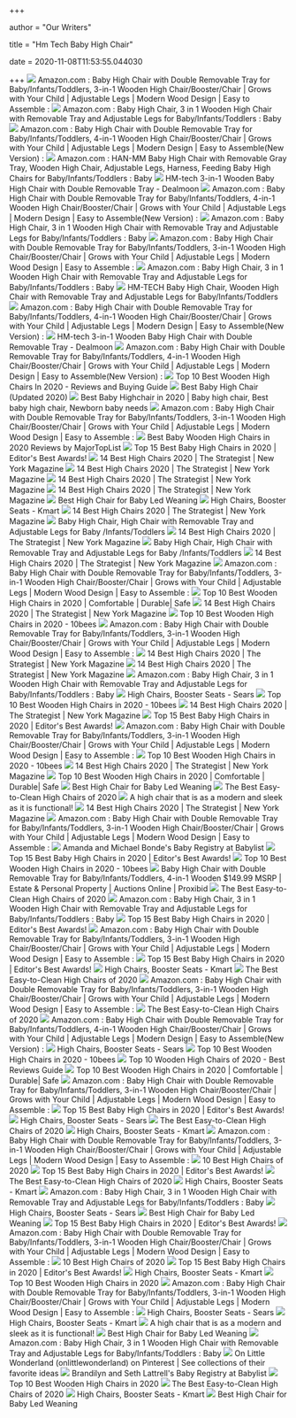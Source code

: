+++
        
author = "Our Writers"
        
title = "Hm Tech Baby High Chair"
        
date = 2020-11-08T11:53:55.044030
        
+++
[ ![](https://images-na.ssl-images-amazon.com/images/I/619uxgrRXtL._SL1500_.jpg)](https://images-na.ssl-images-amazon.com/images/I/619uxgrRXtL._SL1500_.jpg) Amazon.com : Baby High Chair with Double Removable Tray for Baby/Infants/Toddlers,  3-in-1 Wooden High Chair/Booster/Chair | Grows with Your Child | Adjustable  Legs | Modern Wood Design | Easy to Assemble :
[ ![](https://m.media-amazon.com/images/S/aplus-media/sc/fbabf868-e835-4777-b97c-086bf1c92a18.__CR0,0,300,300_PT0_SX300_V1___.jpg)](https://m.media-amazon.com/images/S/aplus-media/sc/fbabf868-e835-4777-b97c-086bf1c92a18.__CR0,0,300,300_PT0_SX300_V1___.jpg) Amazon.com : Baby High Chair, 3 in 1 Wooden High Chair with Removable Tray  and Adjustable Legs for Baby/Infants/Toddlers : Baby
[ ![](https://images-na.ssl-images-amazon.com/images/I/61hMY%2BADa8L._SL1500_.jpg)](https://images-na.ssl-images-amazon.com/images/I/61hMY%2BADa8L._SL1500_.jpg) Amazon.com : Baby High Chair with Double Removable Tray for Baby/Infants/Toddlers,  4-in-1 Wooden High Chair/Booster/Chair | Grows with Your Child | Adjustable  Legs | Modern Design | Easy to Assemble(New Version) :
[ ![](https://images-na.ssl-images-amazon.com/images/I/61z%2B0depIkL._SL1500_.jpg)](https://images-na.ssl-images-amazon.com/images/I/61z%2B0depIkL._SL1500_.jpg) Amazon.com : HAN-MM Baby High Chair with Removable Gray Tray, Wooden High  Chair, Adjustable Legs, Harness, Feeding Baby High Chairs for Baby/Infants/Toddlers  : Baby
[ ![](https://imgcache.dealmoon.com/thumbimg.dealmoon.com/dealmoon/56a/f34/e29/989db6b1b6deed79675964d.jpg_300_300_2_26be.jpg)](https://imgcache.dealmoon.com/thumbimg.dealmoon.com/dealmoon/56a/f34/e29/989db6b1b6deed79675964d.jpg_300_300_2_26be.jpg) HM-tech 3-in-1 Wooden Baby High Chair with Double Removable Tray - Dealmoon
[ ![](https://m.media-amazon.com/images/S/aplus-media/sc/174eee7f-030c-4d1e-83d0-b48af75f04cf.__CR0,0,970,600_PT0_SX970_V1___.jpg)](https://m.media-amazon.com/images/S/aplus-media/sc/174eee7f-030c-4d1e-83d0-b48af75f04cf.__CR0,0,970,600_PT0_SX970_V1___.jpg) Amazon.com : Baby High Chair with Double Removable Tray for Baby/Infants/Toddlers,  4-in-1 Wooden High Chair/Booster/Chair | Grows with Your Child | Adjustable  Legs | Modern Design | Easy to Assemble(New Version) :
[ ![](https://images-na.ssl-images-amazon.com/images/I/61CgrIyH-KL._SL1500_.jpg)](https://images-na.ssl-images-amazon.com/images/I/61CgrIyH-KL._SL1500_.jpg) Amazon.com : Baby High Chair, 3 in 1 Wooden High Chair with Removable Tray  and Adjustable Legs for Baby/Infants/Toddlers : Baby
[ ![](https://m.media-amazon.com/images/S/aplus-media/sc/6170a4a8-666f-4592-84de-c27e4ba09fd8.__CR0,0,970,600_PT0_SX970_V1___.jpg)](https://m.media-amazon.com/images/S/aplus-media/sc/6170a4a8-666f-4592-84de-c27e4ba09fd8.__CR0,0,970,600_PT0_SX970_V1___.jpg) Amazon.com : Baby High Chair with Double Removable Tray for Baby/Infants/Toddlers,  3-in-1 Wooden High Chair/Booster/Chair | Grows with Your Child | Adjustable  Legs | Modern Wood Design | Easy to Assemble :
[ ![](https://m.media-amazon.com/images/S/aplus-media/sc/8ce7329b-795d-40d4-95c9-f549f679d4c0.__CR0,0,970,300_PT0_SX970_V1___.jpg)](https://m.media-amazon.com/images/S/aplus-media/sc/8ce7329b-795d-40d4-95c9-f549f679d4c0.__CR0,0,970,300_PT0_SX970_V1___.jpg) Amazon.com : Baby High Chair, 3 in 1 Wooden High Chair with Removable Tray  and Adjustable Legs for Baby/Infants/Toddlers : Baby
[ ![](https://c.shld.net/rpx/i/s/pi/mp/10160405/prod_9172161232?src=http%3A%2F%2Flykartstore.site%2Flykartimage%2FimageB%2FALVB07PVMP7GQ.jpg&d=d5ab2426336d362a83766991e2032a0d196ed9cf&?hei=64&wid=64&qlt=50)](https://c.shld.net/rpx/i/s/pi/mp/10160405/prod_9172161232?src=http%3A%2F%2Flykartstore.site%2Flykartimage%2FimageB%2FALVB07PVMP7GQ.jpg&d=d5ab2426336d362a83766991e2032a0d196ed9cf&?hei=64&wid=64&qlt=50) HM-TECH Baby High Chair, Wooden High Chair with Removable Tray and  Adjustable Legs for Baby/Infants/Toddlers
[ ![](https://m.media-amazon.com/images/S/aplus-media/sc/e3ba4daf-5811-47c3-9910-b037bbdf1076.__CR0,0,300,300_PT0_SX300_V1___.jpg)](https://m.media-amazon.com/images/S/aplus-media/sc/e3ba4daf-5811-47c3-9910-b037bbdf1076.__CR0,0,300,300_PT0_SX300_V1___.jpg) Amazon.com : Baby High Chair with Double Removable Tray for Baby/Infants/Toddlers,  4-in-1 Wooden High Chair/Booster/Chair | Grows with Your Child | Adjustable  Legs | Modern Design | Easy to Assemble(New Version) :
[ ![](https://imgcache.dealmoon.com/thumbimg.dealmoon.com/dealmoon/484/2b6/6c9/90dc1790f4779ebcb1ffdb5.png_300_300_2_c965.png)](https://imgcache.dealmoon.com/thumbimg.dealmoon.com/dealmoon/484/2b6/6c9/90dc1790f4779ebcb1ffdb5.png_300_300_2_c965.png) HM-tech 3-in-1 Wooden Baby High Chair with Double Removable Tray - Dealmoon
[ ![](https://images-na.ssl-images-amazon.com/images/I/71J5rOz7IwL._SL1500_.jpg)](https://images-na.ssl-images-amazon.com/images/I/71J5rOz7IwL._SL1500_.jpg) Amazon.com : Baby High Chair with Double Removable Tray for Baby/Infants/Toddlers,  4-in-1 Wooden High Chair/Booster/Chair | Grows with Your Child | Adjustable  Legs | Modern Design | Easy to Assemble(New Version) :
[ ![](https://alphatoplist.com/wp-content/uploads/2020/04/9.-Baby-High-Chair-with-Double-Removable-Tray-for-Baby-3-in-1-Wooden-High-Chair.jpg)](https://alphatoplist.com/wp-content/uploads/2020/04/9.-Baby-High-Chair-with-Double-Removable-Tray-for-Baby-3-in-1-Wooden-High-Chair.jpg) Top 10 Best Wooden High Chairs In 2020 - Reviews and Buying Guide
[ ![](https://static0.babygagaimages.com/wordpress/wp-content/uploads/2020/07/HM-tech-best-baby-high-chair-2.jpg)](https://static0.babygagaimages.com/wordpress/wp-content/uploads/2020/07/HM-tech-best-baby-high-chair-2.jpg) Best Baby High Chair (Updated 2020)
[ ![](https://i.pinimg.com/236x/ea/af/0a/eaaf0a0fe90d26817999806d1058328a.jpg)](https://i.pinimg.com/236x/ea/af/0a/eaaf0a0fe90d26817999806d1058328a.jpg) Best Baby Highchair in 2020 | Baby high chair, Best baby high chair,  Newborn baby needs
[ ![](https://m.media-amazon.com/images/S/aplus-media/sc/68761fe4-efa3-4978-909e-1dc7f8d8f361.__CR0,0,600,180_PT0_SX600_V1___.jpg)](https://m.media-amazon.com/images/S/aplus-media/sc/68761fe4-efa3-4978-909e-1dc7f8d8f361.__CR0,0,600,180_PT0_SX600_V1___.jpg) Amazon.com : Baby High Chair with Double Removable Tray for Baby/Infants/Toddlers,  3-in-1 Wooden High Chair/Booster/Chair | Grows with Your Child | Adjustable  Legs | Modern Wood Design | Easy to Assemble :
[ ![](https://majortoplist.com/wp-content/uploads/2020/03/8.Baby-High-Chair-with-Double-Removable-Tray-for-Baby-e1584200589307.jpg)](https://majortoplist.com/wp-content/uploads/2020/03/8.Baby-High-Chair-with-Double-Removable-Tray-for-Baby-e1584200589307.jpg) Best Baby Wooden High Chairs in 2020 Reviews by MajorTopList
[ ![](https://spacemazing.com/wp-content/uploads/2019/12/Baby-to-Toddler-Wooden-Convertible-Highchair-Safe-and-Stylish-5-Point-Safety-Harness-300x245.jpg)](https://spacemazing.com/wp-content/uploads/2019/12/Baby-to-Toddler-Wooden-Convertible-Highchair-Safe-and-Stylish-5-Point-Safety-Harness-300x245.jpg) Top 15 Best Baby High Chairs in 2020 | Editor's Best Awards!
[ ![](https://pyxis.nymag.com/v1/imgs/930/b58/b5c305e2a285b26116fa96ef862995fa51.rdeep-vertical.w245.jpg)](https://pyxis.nymag.com/v1/imgs/930/b58/b5c305e2a285b26116fa96ef862995fa51.rdeep-vertical.w245.jpg) 14 Best High Chairs 2020 | The Strategist | New York Magazine
[ ![](https://pyxis.nymag.com/v1/imgs/a88/c4a/1e799c6c2b636df5a5a59683ef9ee52c8d-12-high-chairs-lede.rsquare.w1200.jpg)](https://pyxis.nymag.com/v1/imgs/a88/c4a/1e799c6c2b636df5a5a59683ef9ee52c8d-12-high-chairs-lede.rsquare.w1200.jpg) 14 Best High Chairs 2020 | The Strategist | New York Magazine
[ ![](https://pyxis.nymag.com/v1/imgs/92a/732/dde24273713e66065c0a4149dc83559419-Joovy.rsquare.w600.jpg)](https://pyxis.nymag.com/v1/imgs/92a/732/dde24273713e66065c0a4149dc83559419-Joovy.rsquare.w600.jpg) 14 Best High Chairs 2020 | The Strategist | New York Magazine
[ ![](https://pyxis.nymag.com/v1/imgs/eae/4b3/3e376e56c3f2cdfb22fb83f90e1a8705e5-Abiie.rsquare.w600.jpg)](https://pyxis.nymag.com/v1/imgs/eae/4b3/3e376e56c3f2cdfb22fb83f90e1a8705e5-Abiie.rsquare.w600.jpg) 14 Best High Chairs 2020 | The Strategist | New York Magazine
[ ![](https://images-na.ssl-images-amazon.com/images/I/41rIZzIREeL.jpg)](https://images-na.ssl-images-amazon.com/images/I/41rIZzIREeL.jpg) Best High Chair for Baby Led Weaning
[ ![](https://c.shld.net/rpx/i/s/i/mp/10153191/prod_17657294724?hei=245&wid=245&op_sharpen=1&qlt=85)](https://c.shld.net/rpx/i/s/i/mp/10153191/prod_17657294724?hei=245&wid=245&op_sharpen=1&qlt=85) High Chairs, Booster Seats - Kmart
[ ![](https://pyxis.nymag.com/v1/imgs/1d5/0f0/8387bf4123ff7d76320f0a9d9b796f64a4.rdeep-vertical.w245.jpg)](https://pyxis.nymag.com/v1/imgs/1d5/0f0/8387bf4123ff7d76320f0a9d9b796f64a4.rdeep-vertical.w245.jpg) 14 Best High Chairs 2020 | The Strategist | New York Magazine
[ ![](https://img-s.yoybuy.com/images/S/aplus-media/sc/cb1aefb9-38b9-4007-a13a-0062328a4e8b.__CR0,0,300,300_PT0_SX300_V1___.jpg)](https://img-s.yoybuy.com/images/S/aplus-media/sc/cb1aefb9-38b9-4007-a13a-0062328a4e8b.__CR0,0,300,300_PT0_SX300_V1___.jpg) Baby High Chair, High Chair with Removable Tray and Adjustable Legs for Baby /Infants/Toddlers
[ ![](https://pyxis.nymag.com/v1/imgs/837/135/0382ade28274151ae8d6eb20595b3f0039-graco-simpleswitch-portable-high-chair-a.rsquare.w600.jpg)](https://pyxis.nymag.com/v1/imgs/837/135/0382ade28274151ae8d6eb20595b3f0039-graco-simpleswitch-portable-high-chair-a.rsquare.w600.jpg) 14 Best High Chairs 2020 | The Strategist | New York Magazine
[ ![](https://img-s.yoybuy.com/images/S/aplus-media/sc/efad30db-2080-4768-90a6-ad1efa027066.__CR0,0,970,300_PT0_SX970_V1___.jpg)](https://img-s.yoybuy.com/images/S/aplus-media/sc/efad30db-2080-4768-90a6-ad1efa027066.__CR0,0,970,300_PT0_SX970_V1___.jpg) Baby High Chair, High Chair with Removable Tray and Adjustable Legs for Baby /Infants/Toddlers
[ ![](https://pyxis.nymag.com/v1/imgs/3be/0a3/baf9dc13caf1158b95af98794daae3d6c5.rsquare.w600.jpg)](https://pyxis.nymag.com/v1/imgs/3be/0a3/baf9dc13caf1158b95af98794daae3d6c5.rsquare.w600.jpg) 14 Best High Chairs 2020 | The Strategist | New York Magazine
[ ![](https://images-na.ssl-images-amazon.com/images/I/71ezJnUweuL._AC_UL320_SR280,320_.jpg)](https://images-na.ssl-images-amazon.com/images/I/71ezJnUweuL._AC_UL320_SR280,320_.jpg) Amazon.com : Baby High Chair with Double Removable Tray for Baby/Infants/Toddlers,  3-in-1 Wooden High Chair/Booster/Chair | Grows with Your Child | Adjustable  Legs | Modern Wood Design | Easy to Assemble :
[ ![](https://awesometoplist.com/wp-content/uploads/2020/01/HAN-MM-Baby-e1579092821131.jpg)](https://awesometoplist.com/wp-content/uploads/2020/01/HAN-MM-Baby-e1579092821131.jpg) Top 10 Best Wooden High Chairs in 2020 | Comfortable | Durable| Safe
[ ![](https://pyxis.nymag.com/v1/imgs/bf4/8c2/bd3b133ccf2fe6f6ec1887a0d97bc7e9b9-graco-blossom-6-in-1-convertible-high-ch.rsquare.w600.jpg)](https://pyxis.nymag.com/v1/imgs/bf4/8c2/bd3b133ccf2fe6f6ec1887a0d97bc7e9b9-graco-blossom-6-in-1-convertible-high-ch.rsquare.w600.jpg) 14 Best High Chairs 2020 | The Strategist | New York Magazine
[ ![](https://10bees.com/wp-content/uploads/2018/04/10.-Foho-Baby-High-Chair-300x300.jpg)](https://10bees.com/wp-content/uploads/2018/04/10.-Foho-Baby-High-Chair-300x300.jpg) Top 10 Best Wooden High Chairs in 2020 - 10bees
[ ![](https://m.media-amazon.com/images/I/71B3x2YKV0L.png_SR247,139__BG0,0,0_.png)](https://m.media-amazon.com/images/I/71B3x2YKV0L.png_SR247,139__BG0,0,0_.png) Amazon.com : Baby High Chair with Double Removable Tray for Baby/Infants/Toddlers,  3-in-1 Wooden High Chair/Booster/Chair | Grows with Your Child | Adjustable  Legs | Modern Wood Design | Easy to Assemble :
[ ![](https://pyxis.nymag.com/v1/imgs/f3b/103/a01f2293377f21d200247208dc4127fbf8.rdeep-vertical.w245.jpg)](https://pyxis.nymag.com/v1/imgs/f3b/103/a01f2293377f21d200247208dc4127fbf8.rdeep-vertical.w245.jpg) 14 Best High Chairs 2020 | The Strategist | New York Magazine
[ ![](https://pyxis.nymag.com/v1/imgs/42d/063/14aca03f02eee2646a3cb5c03511b20eae.rdeep-vertical.w245.jpg)](https://pyxis.nymag.com/v1/imgs/42d/063/14aca03f02eee2646a3cb5c03511b20eae.rdeep-vertical.w245.jpg) 14 Best High Chairs 2020 | The Strategist | New York Magazine
[ ![](https://m.media-amazon.com/images/I/61l3KxNGWbL._AC_SS350_.jpg)](https://m.media-amazon.com/images/I/61l3KxNGWbL._AC_SS350_.jpg) Amazon.com : Baby High Chair, 3 in 1 Wooden High Chair with Removable Tray  and Adjustable Legs for Baby/Infants/Toddlers : Baby
[ ![](https://c.shld.net/rpx/i/s/i/mp/10169836/prod_11997482813?hei=245&wid=245&op_sharpen=1&qlt=85)](https://c.shld.net/rpx/i/s/i/mp/10169836/prod_11997482813?hei=245&wid=245&op_sharpen=1&qlt=85) High Chairs, Booster Seats - Sears
[ ![](https://10bees.com/wp-content/uploads/2018/04/9.-Costzon-Wooden-Baby-High-Chair-300x300.jpg)](https://10bees.com/wp-content/uploads/2018/04/9.-Costzon-Wooden-Baby-High-Chair-300x300.jpg) Top 10 Best Wooden High Chairs in 2020 - 10bees
[ ![](https://pyxis.nymag.com/v1/imgs/8a9/009/1da3daa6dfc4b0dce81d2fd92880d25510.rdeep-vertical.w245.jpg)](https://pyxis.nymag.com/v1/imgs/8a9/009/1da3daa6dfc4b0dce81d2fd92880d25510.rdeep-vertical.w245.jpg) 14 Best High Chairs 2020 | The Strategist | New York Magazine
[ ![](https://spacemazing.com/wp-content/uploads/2019/12/INFANS-High-Chair-Folding-3-in-1-Convertible-Highchair-with-Detachable-Double-Tray-Adjustable-Legs-for-Baby-Toddler-300x300.jpg)](https://spacemazing.com/wp-content/uploads/2019/12/INFANS-High-Chair-Folding-3-in-1-Convertible-Highchair-with-Detachable-Double-Tray-Adjustable-Legs-for-Baby-Toddler-300x300.jpg) Top 15 Best Baby High Chairs in 2020 | Editor's Best Awards!
[ ![](https://m.media-amazon.com/images/I/814n+N3V7aL._AC_SS350_.jpg)](https://m.media-amazon.com/images/I/814n+N3V7aL._AC_SS350_.jpg) Amazon.com : Baby High Chair with Double Removable Tray for Baby/Infants/Toddlers,  3-in-1 Wooden High Chair/Booster/Chair | Grows with Your Child | Adjustable  Legs | Modern Wood Design | Easy to Assemble :
[ ![](https://10bees.com/wp-content/uploads/2018/04/3.-OXO-Tot-Sprout-High-Chair-300x300.jpg)](https://10bees.com/wp-content/uploads/2018/04/3.-OXO-Tot-Sprout-High-Chair-300x300.jpg) Top 10 Best Wooden High Chairs in 2020 - 10bees
[ ![](https://pyxis.nymag.com/v1/imgs/2dc/e3d/bfe5886c65d27a44e60975801c4b5235ed-Ciao-Baby.rsquare.w600.jpg)](https://pyxis.nymag.com/v1/imgs/2dc/e3d/bfe5886c65d27a44e60975801c4b5235ed-Ciao-Baby.rsquare.w600.jpg) 14 Best High Chairs 2020 | The Strategist | New York Magazine
[ ![](https://awesometoplist.com/wp-content/uploads/2020/01/WeeSprout-Wooden-High-Chair-e1579092492627.jpg)](https://awesometoplist.com/wp-content/uploads/2020/01/WeeSprout-Wooden-High-Chair-e1579092492627.jpg) Top 10 Best Wooden High Chairs in 2020 | Comfortable | Durable| Safe
[ ![](https://onlittlewonderland.com/wp-content/uploads/2019/10/Best-High-Chair-for-Baby-Led-Weaning.jpg)](https://onlittlewonderland.com/wp-content/uploads/2019/10/Best-High-Chair-for-Baby-Led-Weaning.jpg) Best High Chair for Baby Led Weaning
[ ![](https://m.media-amazon.com/images/I/41MABE18-xL.jpg)](https://m.media-amazon.com/images/I/41MABE18-xL.jpg) The Best Easy-to-Clean High Chairs of 2020
[ ![](https://images-pg.guidanceguide.com/public/user/16/7e/03/1a7f56aadba86522b4e5ee28b839a5c7.jpeg)](https://images-pg.guidanceguide.com/public/user/16/7e/03/1a7f56aadba86522b4e5ee28b839a5c7.jpeg) A high chair that is as a modern and sleek as it is functional!
[ ![](https://pyxis.nymag.com/v1/imgs/03c/4d3/ab38216c4cd843d862d63c006633491807-Chicco.rsquare.w600.jpg)](https://pyxis.nymag.com/v1/imgs/03c/4d3/ab38216c4cd843d862d63c006633491807-Chicco.rsquare.w600.jpg) 14 Best High Chairs 2020 | The Strategist | New York Magazine
[ ![](https://m.media-amazon.com/images/S/aplus-media/sc/aa594205-61cb-4818-ab2a-47d1d4f59b1d.__CR0,0,300,300_PT0_SX300_V1___.jpg)](https://m.media-amazon.com/images/S/aplus-media/sc/aa594205-61cb-4818-ab2a-47d1d4f59b1d.__CR0,0,300,300_PT0_SX300_V1___.jpg) Amazon.com : Baby High Chair with Double Removable Tray for Baby/Infants/Toddlers,  3-in-1 Wooden High Chair/Booster/Chair | Grows with Your Child | Adjustable  Legs | Modern Wood Design | Easy to Assemble :
[ ![](https://res.cloudinary.com/babylist/image/upload/f_auto,q_auto:best/dp6zafh7m0vqdi45a0l6.jpg)](https://res.cloudinary.com/babylist/image/upload/f_auto,q_auto:best/dp6zafh7m0vqdi45a0l6.jpg) Amanda and Michael Bonde's Baby Registry at Babylist
[ ![](https://spacemazing.com/wp-content/uploads/2019/05/Jeep-Classic-Convertible-High-Chair-1-e1559235384487-207x300.jpg)](https://spacemazing.com/wp-content/uploads/2019/05/Jeep-Classic-Convertible-High-Chair-1-e1559235384487-207x300.jpg) Top 15 Best Baby High Chairs in 2020 | Editor's Best Awards!
[ ![](https://10bees.com/wp-content/uploads/2018/04/7.-Asunflower-Wooden-High-Chair-Adjustable-Feeding-Baby-Highchairs-with-Tray-300x210.jpg)](https://10bees.com/wp-content/uploads/2018/04/7.-Asunflower-Wooden-High-Chair-Adjustable-Feeding-Baby-Highchairs-with-Tray-300x210.jpg) Top 10 Best Wooden High Chairs in 2020 - 10bees
[ ![](https://images.proxibid.com/AuctionImages/11055/185393/FullSize/100-2.jpg)](https://images.proxibid.com/AuctionImages/11055/185393/FullSize/100-2.jpg) Baby High Chair with Double Removable Tray for Baby/Infants/Toddlers,  4-in-1 Wooden $149.99 MSRP | Estate & Personal Property | Auctions Online |  Proxibid
[ ![](https://m.media-amazon.com/images/I/4105fsgGLeL.jpg)](https://m.media-amazon.com/images/I/4105fsgGLeL.jpg) The Best Easy-to-Clean High Chairs of 2020
[ ![](https://images-na.ssl-images-amazon.com/images/I/61dbtv%2BVL6L._SL1500_.jpg)](https://images-na.ssl-images-amazon.com/images/I/61dbtv%2BVL6L._SL1500_.jpg) Amazon.com : Baby High Chair, 3 in 1 Wooden High Chair with Removable Tray  and Adjustable Legs for Baby/Infants/Toddlers : Baby
[ ![](https://spacemazing.com/wp-content/uploads/2019/12/Costzon-Baby-High-Chair-3-in-1-Infant-Table-and-Chair-Set-Convertible-Booster-Seat-with-3-Position-Adjustable-Feeding-Tray-300x300.jpg)](https://spacemazing.com/wp-content/uploads/2019/12/Costzon-Baby-High-Chair-3-in-1-Infant-Table-and-Chair-Set-Convertible-Booster-Seat-with-3-Position-Adjustable-Feeding-Tray-300x300.jpg) Top 15 Best Baby High Chairs in 2020 | Editor's Best Awards!
[ ![](https://images-na.ssl-images-amazon.com/images/I/61zUrM1z3xL._AC_UL160_SR160,160_.jpg)](https://images-na.ssl-images-amazon.com/images/I/61zUrM1z3xL._AC_UL160_SR160,160_.jpg) Amazon.com : Baby High Chair with Double Removable Tray for Baby/Infants/Toddlers,  3-in-1 Wooden High Chair/Booster/Chair | Grows with Your Child | Adjustable  Legs | Modern Wood Design | Easy to Assemble :
[ ![](https://spacemazing.com/wp-content/uploads/2019/05/Cosco-Simple-fold-high-chair-e1559235886105-196x300.jpg)](https://spacemazing.com/wp-content/uploads/2019/05/Cosco-Simple-fold-high-chair-e1559235886105-196x300.jpg) Top 15 Best Baby High Chairs in 2020 | Editor's Best Awards!
[ ![](https://c.shld.net/rpx/i/s/pi/mp/10160405/prod_9394064632?src=http%3A%2F%2Flyimage.club%2Fimages%2FimageA%2FALVB00N8Q81WM.jpg&d=eb4fe560ed00b4bc13bb20fa480f711936c547fb&hei=245&wid=245&op_sharpen=1&qlt=85)](https://c.shld.net/rpx/i/s/pi/mp/10160405/prod_9394064632?src=http%3A%2F%2Flyimage.club%2Fimages%2FimageA%2FALVB00N8Q81WM.jpg&d=eb4fe560ed00b4bc13bb20fa480f711936c547fb&hei=245&wid=245&op_sharpen=1&qlt=85) High Chairs, Booster Seats - Kmart
[ ![](https://m.media-amazon.com/images/I/41UOVEm44qL.jpg)](https://m.media-amazon.com/images/I/41UOVEm44qL.jpg) The Best Easy-to-Clean High Chairs of 2020
[ ![](https://images-na.ssl-images-amazon.com/images/I/51uYt1ScLpL._AC_UL160_SR160,160_.jpg)](https://images-na.ssl-images-amazon.com/images/I/51uYt1ScLpL._AC_UL160_SR160,160_.jpg) Amazon.com : Baby High Chair with Double Removable Tray for Baby/Infants/Toddlers,  3-in-1 Wooden High Chair/Booster/Chair | Grows with Your Child | Adjustable  Legs | Modern Wood Design | Easy to Assemble :
[ ![](https://m.media-amazon.com/images/I/41WHE0llNtL.jpg)](https://m.media-amazon.com/images/I/41WHE0llNtL.jpg) The Best Easy-to-Clean High Chairs of 2020
[ ![](https://m.media-amazon.com/images/S/aplus-media/sc/724b9c4e-0063-467d-afff-7502c4557486.__CR0,0,300,300_PT0_SX300_V1___.jpg)](https://m.media-amazon.com/images/S/aplus-media/sc/724b9c4e-0063-467d-afff-7502c4557486.__CR0,0,300,300_PT0_SX300_V1___.jpg) Amazon.com : Baby High Chair with Double Removable Tray for Baby/Infants/Toddlers,  4-in-1 Wooden High Chair/Booster/Chair | Grows with Your Child | Adjustable  Legs | Modern Design | Easy to Assemble(New Version) :
[ ![](https://c.shld.net/rpx/i/s/i/mp/10153191/prod_17546388924?hei=245&wid=245&op_sharpen=1&qlt=85)](https://c.shld.net/rpx/i/s/i/mp/10153191/prod_17546388924?hei=245&wid=245&op_sharpen=1&qlt=85) High Chairs, Booster Seats - Sears
[ ![](https://10bees.com/wp-content/uploads/2018/04/5.-Keekaroo-Height-Right-High-Chair-with-Tray-219x300.jpg)](https://10bees.com/wp-content/uploads/2018/04/5.-Keekaroo-Height-Right-High-Chair-with-Tray-219x300.jpg) Top 10 Best Wooden High Chairs in 2020 - 10bees
[ ![](https://m.media-amazon.com/images/I/41crbmzhNaL._SL160_.jpg)](https://m.media-amazon.com/images/I/41crbmzhNaL._SL160_.jpg) Top 10 Wooden High Chairs of 2020 - Best Reviews Guide
[ ![](https://awesometoplist.com/wp-content/uploads/2020/01/Nomi-High-Chair-e1579092718552.jpg)](https://awesometoplist.com/wp-content/uploads/2020/01/Nomi-High-Chair-e1579092718552.jpg) Top 10 Best Wooden High Chairs in 2020 | Comfortable | Durable| Safe
[ ![](https://images-na.ssl-images-amazon.com/images/I/A1zWVK6D7mL.jpg_SR247,139__BG0,0,0_.jpg)](https://images-na.ssl-images-amazon.com/images/I/A1zWVK6D7mL.jpg_SR247,139__BG0,0,0_.jpg) Amazon.com : Baby High Chair with Double Removable Tray for Baby/Infants/Toddlers,  3-in-1 Wooden High Chair/Booster/Chair | Grows with Your Child | Adjustable  Legs | Modern Wood Design | Easy to Assemble :
[ ![](https://spacemazing.com/wp-content/uploads/2019/05/Evenflo-Convertible-High-Chair-e1559235996948-227x300.jpg)](https://spacemazing.com/wp-content/uploads/2019/05/Evenflo-Convertible-High-Chair-e1559235996948-227x300.jpg) Top 15 Best Baby High Chairs in 2020 | Editor's Best Awards!
[ ![](https://c.shld.net/rpx/i/s/pi/mp/10160405/prod_9172155432?src=http%3A%2F%2Flykartstore.site%2Flykartimage%2FimageB%2FALVB07SWYBNG2.jpg&d=23cb7550ac60d3f348fa67bc4c7670e32555896c&hei=245&wid=245&op_sharpen=1&qlt=85)](https://c.shld.net/rpx/i/s/pi/mp/10160405/prod_9172155432?src=http%3A%2F%2Flykartstore.site%2Flykartimage%2FimageB%2FALVB07SWYBNG2.jpg&d=23cb7550ac60d3f348fa67bc4c7670e32555896c&hei=245&wid=245&op_sharpen=1&qlt=85) High Chairs, Booster Seats - Sears
[ ![](https://www.experiencedmommy.com/wp-content/uploads/2019/01/3AC00BRH-Graco-Floor2Table-highchair-toddler-chair-infant-seat-straight-on-200x200.jpg)](https://www.experiencedmommy.com/wp-content/uploads/2019/01/3AC00BRH-Graco-Floor2Table-highchair-toddler-chair-infant-seat-straight-on-200x200.jpg) The Best Easy-to-Clean High Chairs of 2020
[ ![](https://c.shld.net/rpx/i/s/pi/mp/10160405/prod_9172153432?src=http%3A%2F%2Flykartstore.site%2Flykartimage%2FimageB%2FALVB07L43PF87.jpg&d=c4c9c8d8a9b5f2f11891d34acc99352fabe3fa38&hei=245&wid=245&op_sharpen=1&qlt=85)](https://c.shld.net/rpx/i/s/pi/mp/10160405/prod_9172153432?src=http%3A%2F%2Flykartstore.site%2Flykartimage%2FimageB%2FALVB07L43PF87.jpg&d=c4c9c8d8a9b5f2f11891d34acc99352fabe3fa38&hei=245&wid=245&op_sharpen=1&qlt=85) High Chairs, Booster Seats - Kmart
[ ![](https://m.media-amazon.com/images/I/51S135MLe7L.jpg_SR247,139__BG0,0,0_.jpg)](https://m.media-amazon.com/images/I/51S135MLe7L.jpg_SR247,139__BG0,0,0_.jpg) Amazon.com : Baby High Chair with Double Removable Tray for Baby/Infants/Toddlers,  3-in-1 Wooden High Chair/Booster/Chair | Grows with Your Child | Adjustable  Legs | Modern Wood Design | Easy to Assemble :
[ ![](https://images.ctfassets.net/50gzycvace50/d13d2104d639c358bbd4b769e66c6b1ad06c62bea3b41a93ae934b528cc5c7c2/6bf1ee68044409d5a443a68d0930b97e/d13d2104d639c358bbd4b769e66c6b1ad06c62bea3b41a93ae934b528cc5c7c2.png?fl=progressive&fm=jpg&bg=rgb:f9f9f9&w=620&h=620)](https://images.ctfassets.net/50gzycvace50/d13d2104d639c358bbd4b769e66c6b1ad06c62bea3b41a93ae934b528cc5c7c2/6bf1ee68044409d5a443a68d0930b97e/d13d2104d639c358bbd4b769e66c6b1ad06c62bea3b41a93ae934b528cc5c7c2.png?fl=progressive&fm=jpg&bg=rgb:f9f9f9&w=620&h=620) 10 Best High Chairs of 2020
[ ![](https://spacemazing.com/wp-content/uploads/2019/05/Graco-DuoDiner-LX-Baby-high-chair-e1559235796431-170x300.jpg)](https://spacemazing.com/wp-content/uploads/2019/05/Graco-DuoDiner-LX-Baby-high-chair-e1559235796431-170x300.jpg) Top 15 Best Baby High Chairs in 2020 | Editor's Best Awards!
[ ![](https://www.experiencedmommy.com/wp-content/uploads/2019/11/baby-jogger-city-bistro-200x200.jpg)](https://www.experiencedmommy.com/wp-content/uploads/2019/11/baby-jogger-city-bistro-200x200.jpg) The Best Easy-to-Clean High Chairs of 2020
[ ![](https://c.shld.net/rpx/i/s/pi/mp/10160405/prod_9172158032?src=http%3A%2F%2Flykartstore.site%2Flykartimage%2FimageB%2FALVB07TYZSNSC.jpg&d=23a9beb5d5244e94649c91b735212dde562ab64d&hei=245&wid=245&op_sharpen=1&qlt=85)](https://c.shld.net/rpx/i/s/pi/mp/10160405/prod_9172158032?src=http%3A%2F%2Flykartstore.site%2Flykartimage%2FimageB%2FALVB07TYZSNSC.jpg&d=23a9beb5d5244e94649c91b735212dde562ab64d&hei=245&wid=245&op_sharpen=1&qlt=85) High Chairs, Booster Seats - Kmart
[ ![](https://m.media-amazon.com/images/S/aplus-media/sc/a4acab85-a04f-421b-8899-a3c42a521575.__CR0,0,300,300_PT0_SX300_V1___.jpg)](https://m.media-amazon.com/images/S/aplus-media/sc/a4acab85-a04f-421b-8899-a3c42a521575.__CR0,0,300,300_PT0_SX300_V1___.jpg) Amazon.com : Baby High Chair, 3 in 1 Wooden High Chair with Removable Tray  and Adjustable Legs for Baby/Infants/Toddlers : Baby
[ ![](https://c.shld.net/rpx/i/s/i/mp/10153191/prod_17487583324?hei=245&wid=245&op_sharpen=1&qlt=85)](https://c.shld.net/rpx/i/s/i/mp/10153191/prod_17487583324?hei=245&wid=245&op_sharpen=1&qlt=85) High Chairs, Booster Seats - Sears
[ ![](https://images-na.ssl-images-amazon.com/images/I/51j51lyoxVL.jpg)](https://images-na.ssl-images-amazon.com/images/I/51j51lyoxVL.jpg) Best High Chair for Baby Led Weaning
[ ![](https://spacemazing.com/wp-content/uploads/2019/05/Graco-Blossom-6-in-1-convertible-highchair-1-e1559234913512-173x300.jpg)](https://spacemazing.com/wp-content/uploads/2019/05/Graco-Blossom-6-in-1-convertible-highchair-1-e1559234913512-173x300.jpg) Top 15 Best Baby High Chairs in 2020 | Editor's Best Awards!
[ ![](https://images-na.ssl-images-amazon.com/images/I/710i6elvQgL._CR0,204,1224,1224_UX175.jpg)](https://images-na.ssl-images-amazon.com/images/I/710i6elvQgL._CR0,204,1224,1224_UX175.jpg) Amazon.com : Baby High Chair with Double Removable Tray for Baby/Infants/Toddlers,  3-in-1 Wooden High Chair/Booster/Chair | Grows with Your Child | Adjustable  Legs | Modern Wood Design | Easy to Assemble :
[ ![](https://res.cloudinary.com/babylist/image/upload/f_auto,q_auto:best,c_scale/v1584597701/Best-of-high-chairs-2020-pin_glxmjb.jpg)](https://res.cloudinary.com/babylist/image/upload/f_auto,q_auto:best,c_scale/v1584597701/Best-of-high-chairs-2020-pin_glxmjb.jpg) 10 Best High Chairs of 2020
[ ![](https://spacemazing.com/wp-content/uploads/2019/05/Ingenuity-Trio-3-in1-High-chair-2-189x300.jpg)](https://spacemazing.com/wp-content/uploads/2019/05/Ingenuity-Trio-3-in1-High-chair-2-189x300.jpg) Top 15 Best Baby High Chairs in 2020 | Editor's Best Awards!
[ ![](https://c.shld.net/rpx/i/s/pi/mp/10160405/prod_9172155032?src=http%3A%2F%2Flykartstore.site%2Flykartimage%2FimageB%2FALVB07J5MGZ3J.jpg&d=d9e8aa21b16106ee881cbac8bab8fb10ce0c8fee&hei=245&wid=245&op_sharpen=1&qlt=85)](https://c.shld.net/rpx/i/s/pi/mp/10160405/prod_9172155032?src=http%3A%2F%2Flykartstore.site%2Flykartimage%2FimageB%2FALVB07J5MGZ3J.jpg&d=d9e8aa21b16106ee881cbac8bab8fb10ce0c8fee&hei=245&wid=245&op_sharpen=1&qlt=85) High Chairs, Booster Seats - Kmart
[ ![](https://370734-1158797-raikfcquaxqncofqfm.stackpathdns.com/wp-content/uploads/2020/05/Excellante-e1597557311866.jpg)](https://370734-1158797-raikfcquaxqncofqfm.stackpathdns.com/wp-content/uploads/2020/05/Excellante-e1597557311866.jpg) Top 10 Best Wooden High Chairs in 2020
[ ![](https://m.media-amazon.com/images/S/aplus-media/sc/75d4c725-1fe7-4988-9008-736ece340566.__CR0,0,300,300_PT0_SX300_V1___.jpg)](https://m.media-amazon.com/images/S/aplus-media/sc/75d4c725-1fe7-4988-9008-736ece340566.__CR0,0,300,300_PT0_SX300_V1___.jpg) Amazon.com : Baby High Chair with Double Removable Tray for Baby/Infants/Toddlers,  3-in-1 Wooden High Chair/Booster/Chair | Grows with Your Child | Adjustable  Legs | Modern Wood Design | Easy to Assemble :
[ ![](https://c.shld.net/rpx/i/s/pi/mp/10220675/prod_18449236836?src=https%3A%2F%2Fi.ebayimg.com%2Fimages%2Fg%2FKLEAAOSwVG9dOEgf%2Fs-l1600.jpg&d=34083cf38a4a359b8fce539e3618520bc8fbcd1c&hei=245&wid=245&op_sharpen=1&qlt=85)](https://c.shld.net/rpx/i/s/pi/mp/10220675/prod_18449236836?src=https%3A%2F%2Fi.ebayimg.com%2Fimages%2Fg%2FKLEAAOSwVG9dOEgf%2Fs-l1600.jpg&d=34083cf38a4a359b8fce539e3618520bc8fbcd1c&hei=245&wid=245&op_sharpen=1&qlt=85) High Chairs, Booster Seats - Sears
[ ![](https://c.shld.net/rpx/i/s/pi/mp/10160405/prod_9394064432?src=http%3A%2F%2Flyimage.club%2Fimages%2FimageA%2FALVB07PLZQYM4.jpg&d=68948a0f0f47986addcef4777213ebe315e86f0d&hei=245&wid=245&op_sharpen=1&qlt=85)](https://c.shld.net/rpx/i/s/pi/mp/10160405/prod_9394064432?src=http%3A%2F%2Flyimage.club%2Fimages%2FimageA%2FALVB07PLZQYM4.jpg&d=68948a0f0f47986addcef4777213ebe315e86f0d&hei=245&wid=245&op_sharpen=1&qlt=85) High Chairs, Booster Seats - Kmart
[ ![](https://images-pg.guidanceguide.com/public/user/11/7e/03/8e680a61166f656352ca2e30fc66e956.jpeg)](https://images-pg.guidanceguide.com/public/user/11/7e/03/8e680a61166f656352ca2e30fc66e956.jpeg) A high chair that is as a modern and sleek as it is functional!
[ ![](https://i.ytimg.com/vi/XOU7cQwGtjs/maxresdefault.jpg)](https://i.ytimg.com/vi/XOU7cQwGtjs/maxresdefault.jpg) Best High Chair for Baby Led Weaning
[ ![](https://images-na.ssl-images-amazon.com/images/I/71uBxRinUmL._AC_UL320_SR280,320_.jpg)](https://images-na.ssl-images-amazon.com/images/I/71uBxRinUmL._AC_UL320_SR280,320_.jpg) Amazon.com : Baby High Chair, 3 in 1 Wooden High Chair with Removable Tray  and Adjustable Legs for Baby/Infants/Toddlers : Baby
[ ![](https://i.pinimg.com/236x/f1/d7/26/f1d72622edf65d8b0aa870d4ba73d25b.jpg)](https://i.pinimg.com/236x/f1/d7/26/f1d72622edf65d8b0aa870d4ba73d25b.jpg) On Little Wonderland (onlittlewonderland) on Pinterest | See collections of  their favorite ideas
[ ![](https://res.cloudinary.com/babylist/image/upload/f_auto,q_auto:best/t90fyouxse9pzjiaqi1l.jpg)](https://res.cloudinary.com/babylist/image/upload/f_auto,q_auto:best/t90fyouxse9pzjiaqi1l.jpg) Brandilyn and Seth Lattrell's Baby Registry at Babylist
[ ![](https://370734-1158797-raikfcquaxqncofqfm.stackpathdns.com/wp-content/uploads/2020/05/Fornel-e1597556940907.jpg)](https://370734-1158797-raikfcquaxqncofqfm.stackpathdns.com/wp-content/uploads/2020/05/Fornel-e1597556940907.jpg) Top 10 Best Wooden High Chairs in 2020
[ ![](https://www.experiencedmommy.com/wp-content/uploads/2018/07/best-easy-to-clean-high-chair.jpg)](https://www.experiencedmommy.com/wp-content/uploads/2018/07/best-easy-to-clean-high-chair.jpg) The Best Easy-to-Clean High Chairs of 2020
[ ![](https://c.shld.net/rpx/i/s/pi/mp/10160405/prod_9394064332?src=http%3A%2F%2Flyimage.club%2Fimages%2FimageA%2FALVB07Y5S96HQ.jpg&d=87a0e6bf60a3ef1faebb469513d3c3a3749c03dc&hei=245&wid=245&op_sharpen=1&qlt=85)](https://c.shld.net/rpx/i/s/pi/mp/10160405/prod_9394064332?src=http%3A%2F%2Flyimage.club%2Fimages%2FimageA%2FALVB07Y5S96HQ.jpg&d=87a0e6bf60a3ef1faebb469513d3c3a3749c03dc&hei=245&wid=245&op_sharpen=1&qlt=85) High Chairs, Booster Seats - Kmart
[ ![](https://images-na.ssl-images-amazon.com/images/I/51FwIHXI7FL.jpg)](https://images-na.ssl-images-amazon.com/images/I/51FwIHXI7FL.jpg) Best High Chair for Baby Led Weaning
